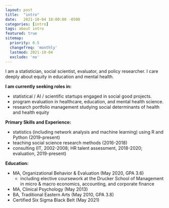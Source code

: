 ```yaml
---
layout: post
title:  "intro"
date:   2021-10-04 18:00:00 -0500
categories: [intro]
tags: about intro
featured: true
sitemap:
  priority: 0.5
  changefreq: 'monthly'
  lastmod: 2021-10-04
  exclude: 'no'
---
```

I am a statistician, social scientist, evaluator, and policy researcher. I care deeply about equity in education and mental health.

**I am currently seeking roles in:**
- statistical / AI / scientific startups engaged in social good projects.
- program evaluation in healthcare, education, and mental health science.
- research portfolio management studying social determinants of health and health equity

**Primary Skills and Experience:**
- statistics (including network analysis and machine learning) using R and Python (2019-present)
- teaching social science research methods (2016-2018)
- consulting (IT, 2002-2008; HR talent assessment, 2018-2020; evaluation, 2019-present)

**Education:**
- MA, Organizational Behavior & Evaluation (May 2020, GPA 3.6)
     - including elective coursework at the Drucker School of Management in micro & macro economics, accounting, and corporate finance
- MA, Clinical Psychology (May 2013)
- BA, Traditional Eastern Arts (May 2010, GPA 3.8)
- Certified Six Sigma Black Belt (May 2021)
